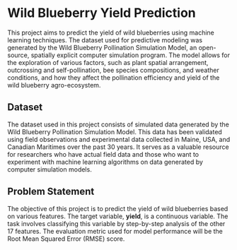 # Wild Blueberry Yield Prediction

This project aims to predict the yield of wild blueberries using machine learning techniques. The dataset used for predictive modeling was 
generated by the Wild Blueberry Pollination Simulation Model, an open-source, spatially explicit computer simulation program.
The model allows for the exploration of various factors, such as plant spatial arrangement, outcrossing and self-pollination, 
bee species compositions, and weather conditions, and how they affect the pollination efficiency and yield of the wild blueberry agro-ecosystem.

## Dataset

The dataset used in this project consists of simulated data generated by the Wild Blueberry Pollination Simulation Model. This data has been 
validated using field observations and experimental data collected in Maine, USA, and Canadian Maritimes over the past 30 years. It serves as 
a valuable resource for researchers who have actual field data and those who want to experiment with machine learning algorithms on data generated 
by computer simulation models.

## Problem Statement

The objective of this project is to predict the yield of wild blueberries based on various features. The target variable, **yield**, is 
a continuous variable. The task involves classifying this variable by step-by-step analysis of the other 17 features. The evaluation metric 
used for model performance will be the Root Mean Squared Error (RMSE) score.
